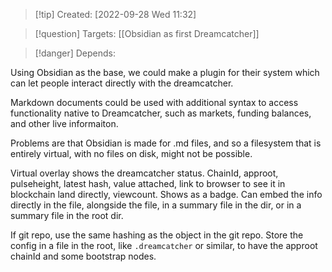 >[!tip] Created: [2022-09-28 Wed 11:32]

>[!question] Targets: [[Obsidian as first Dreamcatcher]]

>[!danger] Depends: 

Using Obsidian as the base, we could make a plugin for their system which can let people interact directly with the dreamcatcher.

Markdown documents could be used with additional syntax to access functionality native to Dreamcatcher, such as markets, funding balances, and other live informaiton.

Problems are that Obsidian is made for .md files, and so a filesystem that is entirely virtual, with no files on disk, might not be possible.

Virtual overlay shows the dreamcatcher status.  ChainId, approot, pulseheight, latest hash, value attached, link to browser to see it in blockchain land directly, viewcount.  Shows as a badge.  Can embed the info directly in the file, alongside the file, in a summary file in the dir, or in a summary file in the root dir.  

If git repo, use the same hashing as the object in the git repo.
Store the config in a file in the root, like `.dreamcatcher` or similar, to have the approot chainId and some bootstrap nodes.
